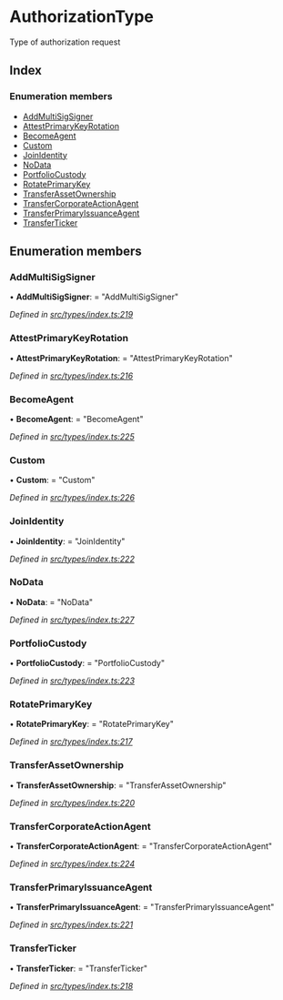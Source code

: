 # AuthorizationType

Type of authorization request

## Index

### Enumeration members

* [AddMultiSigSigner](authorizationtype.md#addmultisigsigner)
* [AttestPrimaryKeyRotation](authorizationtype.md#attestprimarykeyrotation)
* [BecomeAgent](authorizationtype.md#becomeagent)
* [Custom](authorizationtype.md#custom)
* [JoinIdentity](authorizationtype.md#joinidentity)
* [NoData](authorizationtype.md#nodata)
* [PortfolioCustody](authorizationtype.md#portfoliocustody)
* [RotatePrimaryKey](authorizationtype.md#rotateprimarykey)
* [TransferAssetOwnership](authorizationtype.md#transferassetownership)
* [TransferCorporateActionAgent](authorizationtype.md#transfercorporateactionagent)
* [TransferPrimaryIssuanceAgent](authorizationtype.md#transferprimaryissuanceagent)
* [TransferTicker](authorizationtype.md#transferticker)

## Enumeration members

### AddMultiSigSigner

• **AddMultiSigSigner**: = "AddMultiSigSigner"

_Defined in_ [_src/types/index.ts:219_](https://github.com/PolymathNetwork/polymesh-sdk/blob/56921667/src/types/index.ts#L219)

### AttestPrimaryKeyRotation

• **AttestPrimaryKeyRotation**: = "AttestPrimaryKeyRotation"

_Defined in_ [_src/types/index.ts:216_](https://github.com/PolymathNetwork/polymesh-sdk/blob/56921667/src/types/index.ts#L216)

### BecomeAgent

• **BecomeAgent**: = "BecomeAgent"

_Defined in_ [_src/types/index.ts:225_](https://github.com/PolymathNetwork/polymesh-sdk/blob/56921667/src/types/index.ts#L225)

### Custom

• **Custom**: = "Custom"

_Defined in_ [_src/types/index.ts:226_](https://github.com/PolymathNetwork/polymesh-sdk/blob/56921667/src/types/index.ts#L226)

### JoinIdentity

• **JoinIdentity**: = "JoinIdentity"

_Defined in_ [_src/types/index.ts:222_](https://github.com/PolymathNetwork/polymesh-sdk/blob/56921667/src/types/index.ts#L222)

### NoData

• **NoData**: = "NoData"

_Defined in_ [_src/types/index.ts:227_](https://github.com/PolymathNetwork/polymesh-sdk/blob/56921667/src/types/index.ts#L227)

### PortfolioCustody

• **PortfolioCustody**: = "PortfolioCustody"

_Defined in_ [_src/types/index.ts:223_](https://github.com/PolymathNetwork/polymesh-sdk/blob/56921667/src/types/index.ts#L223)

### RotatePrimaryKey

• **RotatePrimaryKey**: = "RotatePrimaryKey"

_Defined in_ [_src/types/index.ts:217_](https://github.com/PolymathNetwork/polymesh-sdk/blob/56921667/src/types/index.ts#L217)

### TransferAssetOwnership

• **TransferAssetOwnership**: = "TransferAssetOwnership"

_Defined in_ [_src/types/index.ts:220_](https://github.com/PolymathNetwork/polymesh-sdk/blob/56921667/src/types/index.ts#L220)

### TransferCorporateActionAgent

• **TransferCorporateActionAgent**: = "TransferCorporateActionAgent"

_Defined in_ [_src/types/index.ts:224_](https://github.com/PolymathNetwork/polymesh-sdk/blob/56921667/src/types/index.ts#L224)

### TransferPrimaryIssuanceAgent

• **TransferPrimaryIssuanceAgent**: = "TransferPrimaryIssuanceAgent"

_Defined in_ [_src/types/index.ts:221_](https://github.com/PolymathNetwork/polymesh-sdk/blob/56921667/src/types/index.ts#L221)

### TransferTicker

• **TransferTicker**: = "TransferTicker"

_Defined in_ [_src/types/index.ts:218_](https://github.com/PolymathNetwork/polymesh-sdk/blob/56921667/src/types/index.ts#L218)

